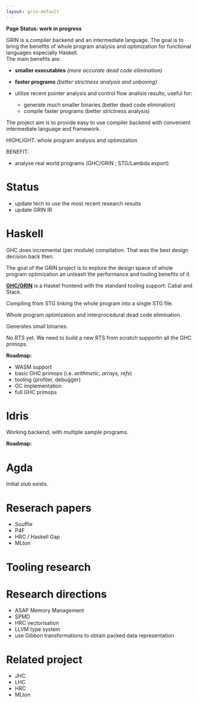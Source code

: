 ```yaml
---
layout: grin-default
---
```


**Page Status: work in progress**

GRIN is a compiler backend and an intermediate language.
The goal is to bring the benefits of whole program analysis and optimization for functional languages especially Haskell.  
The main benefits are:
  - **smaller executables** *(more accurate dead code elimination)*
  - **faster programs** *(better strictness analysis and unboxing)*

- utilize recent pointer analysis and control flow analisis results, useful for:
  - generate much smaller binaries (better dead code elimination)
  - compile faster programs (better strictness analysis)

The project aim is to provide easy to use compiler backend with convenient intermediate language and framework.

HIGHLIGHT: whole program analysis and optimization

BENEFIT:
- analyse real world programs (GHC/GRIN ; STG/Lambda export)

# Status

- update tech to use the most recent research results
- update GRIN IR

# Haskell

GHC does incremental (per module) compilation. That was the best design decision back then.

The goal of the GRIN project is to explore the design space of whole program optimization an unleash the performance and tooling benefits of it.

**[GHC/GRIN]()** is a Haskel frontend with the standard tooling support: Cabal and Stack.

Compiling from STG linking the whole program into a single STG file.

Whole program optimization and interprocedural dead code elimination.

Generates small binaries.

No RTS yet. We need to build a new RTS from scratch supportin all the GHC primops.

**Roadmap:**
- WASM support
- basic GHC primops (i.e. *arithmetic, arrays, refs*)
- tooling (profiler, debugger)
- GC implementation
- full GHC primops

# Idris

Working backend, with multiple sample programs.

**Roadmap:**

# Agda

Initial stub exists.

# Reserach papers

- Souffle
- P4F
- HRC / Haskell Gap
- MLton

# Tooling research

# Research directions

- ASAP Memory Management
- SPMD
- HRC vectorisation
- LLVM type system
- use Gibbon transformations to obtain packed data representation

# Related project

- JHC
- LHC
- HRC
- MLton
